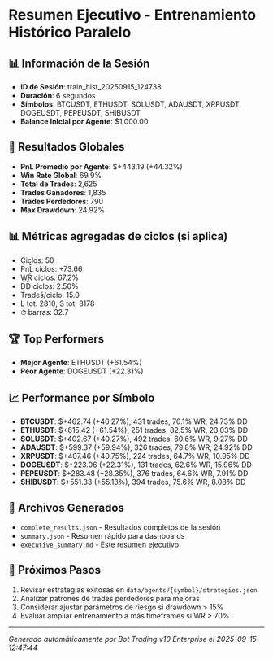# Resumen Ejecutivo - Entrenamiento Histórico Paralelo

## 📊 Información de la Sesión
- **ID de Sesión**: train_hist_20250915_124738
- **Duración**: 6 segundos
- **Símbolos**: BTCUSDT, ETHUSDT, SOLUSDT, ADAUSDT, XRPUSDT, DOGEUSDT, PEPEUSDT, SHIBUSDT
- **Balance Inicial por Agente**: $1,000.00

## 🎯 Resultados Globales
- **PnL Promedio por Agente**: $+443.19 (+44.32%)
- **Win Rate Global**: 69.9%
- **Total de Trades**: 2,625
- **Trades Ganadores**: 1,835
- **Trades Perdedores**: 790
- **Max Drawdown**: 24.92%

## 📊 Métricas agregadas de ciclos (si aplica)
- Ciclos: 50
- PnL̄ ciclos: +73.66
- WR̄ ciclos: 67.2%
- DD̄ ciclos: 2.50%
- Trades̄/ciclo: 15.0
- L tot: 2810, S tot: 3178
- ⏱̄ barras: 32.7


## 🏆 Top Performers
- **Mejor Agente**: ETHUSDT (+61.54%)
- **Peor Agente**: DOGEUSDT (+22.31%)

## 📈 Performance por Símbolo
- **BTCUSDT**: $+462.74 (+46.27%), 431 trades, 70.1% WR, 24.73% DD
- **ETHUSDT**: $+615.42 (+61.54%), 251 trades, 82.5% WR, 23.03% DD
- **SOLUSDT**: $+402.67 (+40.27%), 492 trades, 60.6% WR, 9.27% DD
- **ADAUSDT**: $+599.37 (+59.94%), 326 trades, 79.8% WR, 24.92% DD
- **XRPUSDT**: $+407.46 (+40.75%), 224 trades, 64.7% WR, 10.95% DD
- **DOGEUSDT**: $+223.06 (+22.31%), 131 trades, 62.6% WR, 15.96% DD
- **PEPEUSDT**: $+283.48 (+28.35%), 376 trades, 64.6% WR, 7.91% DD
- **SHIBUSDT**: $+551.33 (+55.13%), 394 trades, 75.6% WR, 8.08% DD

## 📁 Archivos Generados
- `complete_results.json` - Resultados completos de la sesión
- `summary.json` - Resumen rápido para dashboards
- `executive_summary.md` - Este resumen ejecutivo

## 🎯 Próximos Pasos
1. Revisar estrategias exitosas en `data/agents/{symbol}/strategies.json`
2. Analizar patrones de trades perdedores para mejoras
3. Considerar ajustar parámetros de riesgo si drawdown > 15%
4. Evaluar ampliar entrenamiento a más timeframes si WR > 70%

---
*Generado automáticamente por Bot Trading v10 Enterprise el 2025-09-15 12:47:44*
